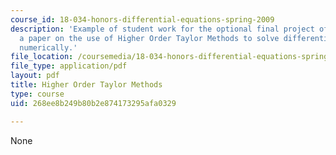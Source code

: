 ```yaml
---
course_id: 18-034-honors-differential-equations-spring-2009
description: 'Example of student work for the optional final project of the course:
  a paper on the use of Higher Order Taylor Methods to solve differential equations
  numerically.'
file_location: /coursemedia/18-034-honors-differential-equations-spring-2009/268ee8b249b80b2e874173295afa0329_MIT18_034s09_proj04_taylor.pdf
file_type: application/pdf
layout: pdf
title: Higher Order Taylor Methods
type: course
uid: 268ee8b249b80b2e874173295afa0329

---
```

None
